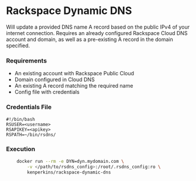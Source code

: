 # Rackspace Dynamic DNS

Will update a provided DNS name A record based on the public IPv4 of your internet connection. Requires an already configured Rackspace Cloud DNS account and domain, as well as a pre-existing A record in the domain specified.

### Requirements

* An existing account with Rackspace Public Cloud
* Domain configured in Cloud DNS
* An existing A record matching the required name
* Config file with credentials

### Credentials File

```
#!/bin/bash
RSUSER=<username>
RSAPIKEY=<apikey>
RSPATH=~/bin/rsdns/
```

### Execution

```sh
    docker run --rm -e DYN=dyn.mydomain.com \
        -v </path/to/rsdns_config>:/root/.rsdns_config:ro \
        kenperkins/rackspace-dynamic-dns
```